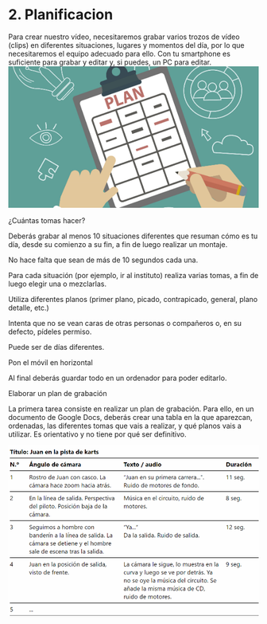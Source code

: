 # 2. Planificacion

Para crear nuestro vídeo, necesitaremos grabar varios trozos de vídeo (clips) en diferentes situaciones, lugares y momentos del día, por lo que necesitaremos el equipo adecuado para ello. Con tu smartphone es suficiente para grabar y editar y, si puedes, un PC para editar.<img src="media/image3.png" id="image3">

¿Cuántas   tomas hacer?

Deberás grabar al menos 10 situaciones diferentes que resuman cómo es tu día, desde su comienzo a su fin, a fin de luego realizar un montaje. 

No hace falta que sean de más de 10 segundos cada una. 

Para cada situación (por ejemplo, ir al instituto) realiza varias tomas, a fin de luego elegir una o mezclarlas. 

Utiliza diferentes planos (primer plano, picado, contrapicado, general, plano detalle, etc.)

Intenta que no se vean caras de otras personas o compañeros o, en su defecto, pídeles permiso. 

Puede ser de días diferentes. 

Pon el móvil en horizontal

Al final deberás guardar todo en un ordenador para poder editarlo.

Elaborar un plan de grabación

La primera tarea consiste en realizar un plan de grabación. Para ello, en un documento de Google Docs, deberás crear una tabla en la que aparezcan, ordenadas, las diferentes tomas que vais a realizar, y qué planos vais a utilizar. Es orientativo y no tiene por qué ser definitivo.

<img src="media/image4.png" id="image4">
